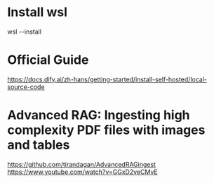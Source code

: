 # Install wsl
wsl --install

# Official Guide
https://docs.dify.ai/zh-hans/getting-started/install-self-hosted/local-source-code

# Advanced RAG: Ingesting high complexity PDF files with images and tables
https://github.com/tirandagan/AdvancedRAGingest
https://www.youtube.com/watch?v=GGxD2veCMvE
